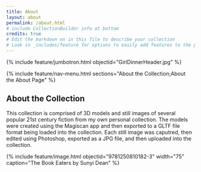 ```yaml
---
title: About
layout: about
permalink: /about.html
# include CollectionBuilder info at bottom
credits: true
# Edit the markdown on in this file to describe your collection
# Look in _includes/feature for options to easily add features to the page
---
```


{% include feature/jumbotron.html objectid="GirlDinnerHeader.jpg" %}

{% include feature/nav-menu.html sections="About the Collection;About the About Page" %}

## About the Collection

This collection is comprised of 3D models and still images of several popular 21st century fiction from my own personal collection. The models were created using the Magiscan app and then exported to a GLTF file format
being loaded into the collection. Each still image was caputred, then edited using Photoshop, exported as a JPG file, and then uploaded into the collection.

{% include feature/image.html objectid="9781250810182-3" width="75" caption="The Book Eaters by Sunyi Dean" %}
